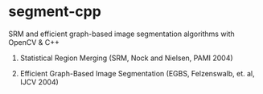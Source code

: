 # segment-cpp
SRM and efficient graph-based image segmentation algorithms with OpenCV &amp; C++

1. Statistical Region Merging (SRM, Nock and Nielsen, PAMI 2004)

2. Efficient Graph-Based Image Segmentation (EGBS, Felzenswalb, et. al, IJCV 2004)
